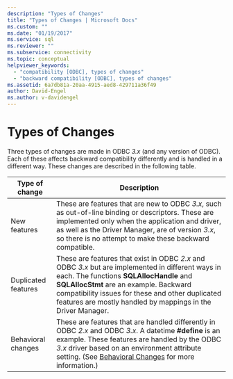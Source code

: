 ```yaml
---
description: "Types of Changes"
title: "Types of Changes | Microsoft Docs"
ms.custom: ""
ms.date: "01/19/2017"
ms.service: sql
ms.reviewer: ""
ms.subservice: connectivity
ms.topic: conceptual
helpviewer_keywords: 
  - "compatibility [ODBC], types of changes"
  - "backward compatibility [ODBC], types of changes"
ms.assetid: 6a7db81a-20aa-4915-aed8-429711a36f49
author: David-Engel
ms.author: v-davidengel
---
```

# Types of Changes
Three types of changes are made in ODBC *3.x* (and any version of ODBC). Each of these affects backward compatibility differently and is handled in a different way. These changes are described in the following table.  
  
|Type of change|Description|  
|--------------------|-----------------|  
|New features|These are features that are new to ODBC *3.x*, such as out-of-line binding or descriptors. These are implemented only when the application and driver, as well as the Driver Manager, are of version *3.x*, so there is no attempt to make these backward compatible.|  
|Duplicated features|These are features that exist in ODBC *2.x* and ODBC *3.x* but are implemented in different ways in each. The functions **SQLAllocHandle** and **SQLAllocStmt** are an example. Backward compatibility issues for these and other duplicated features are mostly handled by mappings in the Driver Manager.|  
|Behavioral changes|These are features that are handled differently in ODBC *2.x* and ODBC *3.x*. A datetime **#define** is an example. These features are handled by the ODBC *3.x* driver based on an environment attribute setting. (See [Behavioral Changes](../../../odbc/reference/develop-app/behavioral-changes.md) for more information.)|
